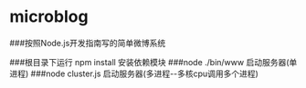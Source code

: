 # microblog
###按照Node.js开发指南写的简单微博系统

###根目录下运行 npm install 安装依赖模块
###node ./bin/www	启动服务器(单进程)
###node cluster.js  启动服务器(多进程--多核cpu调用多个进程)
